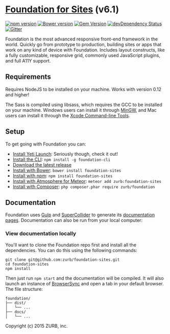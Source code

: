 # [Foundation for Sites](http://foundation.zurb.com) (v6.1)

[![npm version](https://badge.fury.io/js/foundation-sites.svg)](https://badge.fury.io/js/foundation-sites) [![Bower version](https://badge.fury.io/bo/foundation-sites.svg)](https://badge.fury.io/bo/foundation-sites) [![Gem Version](https://badge.fury.io/rb/foundation-rails.svg)](https://badge.fury.io/rb/foundation-rails) [![devDependency Status](https://david-dm.org/zurb/foundation-sites/dev-status.svg)](https://david-dm.org/zurb/foundation-sites#info=devDependencies) [![Gitter](https://badges.gitter.im/Join%20Chat.svg)](https://gitter.im/zurb/foundation-sites?utm_source=badge&utm_medium=badge&utm_campaign=pr-badge)

Foundation is the most advanced responsive front-end framework in the world. Quickly go from prototype to production, building sites or apps that work on any kind of device with Foundation. Includes layout constructs, like a fully customizable, responsive grid, commonly used JavaScript plugins, and full A11Y support.

## Requirements

Requires NodeJS to be installed on your machine. Works with version 0.12 and higher!

The Sass is compiled using libsass, which requires the GCC to be installed on your machine. Windows users can install it through [MinGW](http://www.mingw.org/), and Mac users can install it through the [Xcode Command-line Tools](http://osxdaily.com/2014/02/12/install-command-line-tools-mac-os-x/).

## Setup

To get going with Foundation you can:


  * [Install Yeti Launch](http://foundation.zurb.com/develop/yeti-launch.html): Seriously though, check it out!
  * [Install the CLI](https://www.npmjs.com/package/foundation-cli): `npm install -g foundation-cli`
  * [Download the latest release](http://foundation.zurb.com/sites/download.html)
  * [Install with Bower](http://bower.io): `bower install foundation-sites`
  * [Install with npm](http://npmjs.com): `npm install foundation-sites`
  * [Install with Atmosphere for Meteor](https://atmospherejs.com): `meteor add zurb:foundation-sites`
  * [Install with Composer](https://getcomposer.org/): `php composer.phar require zurb/foundation`

## Documentation

Foundation uses [Gulp](http://gulpjs.com/) and [SuperCollider](https://www.npmjs.com/package/supercollider) to generate its [documentation pages](http://foundation.zurb.com/sites/docs). Documentation can also be run from your local computer:

### View documentation locally

You'll want to clone the Foundation repo first and install all the dependencies. You can do this using the following commands:

```
git clone git@github.com:zurb/foundation-sites.git
cd foundation-sites
npm install
```

Then just run `npm start` and the documentation will be compiled. It will also launch an instance of [BrowserSync](http://www.browsersync.io/) and open a tab in your default browser.
The file structure:

```
foundation/
├── dist/
│   └── ...
├── docs/
│   └── ...
```

Copyright (c) 2015 ZURB, inc.
